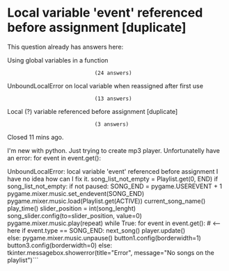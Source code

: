 
# Local variable 'event' referenced before assignment [duplicate]







This question already has answers here:
                        
                    



Using global variables in a function

                                (24 answers)
                            


UnboundLocalError on local variable when reassigned after first use

                                (13 answers)
                            


Local (?) variable referenced before assignment [duplicate]

                                (3 answers)
                            

Closed 11 mins ago.



I'm new with python. Just trying to create mp3 player. Unfortunatelly have an error:
for event in event.get():

UnboundLocalError: local variable 'event' referenced before assignment
I have no idea how can I fix it.
    song_list_not_empty = Playlist.get(0, END)
    if song_list_not_empty:
        if not paused:
            SONG_END = pygame.USEREVENT + 1
            pygame.mixer.music.set_endevent(SONG_END)
            pygame.mixer.music.load(Playlist.get(ACTIVE))
            current_song_name()
            play_time()
            slider_position = int(song_lenght)
            song_slider.config(to=slider_position, value=0)
            pygame.mixer.music.play(repeat)
            while True:
                for event in event.get():  # <--  here 
                    if event.type == SONG_END:
                        next_song()
                        player.update()      
        else:
            pygame.mixer.music.unpause()
            button1.config(borderwidth=1)
            button3.config(borderwidth=0)
    else:
        tkinter.messagebox.showerror(title="Error", message="No songs on the playlist")```


        